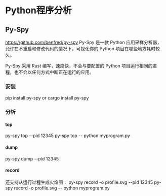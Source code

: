 # Python程序分析

## Py-Spy
https://github.com/benfred/py-spy
Py-Spy 是一款 Python 应用采样分析器，允许在不重启和修改代码的情况下，可视化你的 Python 项目在哪些地方耗时较久。

Py-Spy 采用 Rust 编写，速度快，不会与要配置的 Python 项目运行相同的进程，也不会以任何方式中断正在运行的应用。

### 安装
pip install py-spy
or
cargo install py-spy

### 分析
#### top
py-spy top --pid 12345
py-spy top -- python myprogram.py

#### dump
py-spy dump --pid 12345

#### record
还支持从运行过程生成火焰图：
py-spy record -o profile.svg --pid 12345
py-spy record -o profile.svg -- python myprogram.py